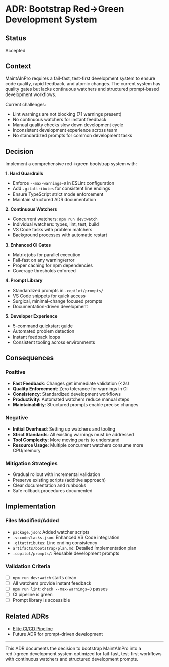 # ADR: Bootstrap Red→Green Development System

## Status

Accepted

## Context

MaintAInPro requires a fail-fast, test-first development system to ensure code quality, rapid feedback, and atomic changes. The current system has quality gates but lacks continuous watchers and structured prompt-based development workflows.

Current challenges:
- Lint warnings are not blocking (71 warnings present)
- No continuous watchers for instant feedback
- Manual quality checks slow down development cycle
- Inconsistent development experience across team
- No standardized prompts for common development tasks

## Decision

Implement a comprehensive red→green bootstrap system with:

**1. Hard Guardrails**
- Enforce `--max-warnings=0` in ESLint configuration
- Add `.gitattributes` for consistent line endings
- Ensure TypeScript strict mode enforcement
- Maintain structured ADR documentation

**2. Continuous Watchers**
- Concurrent watchers: `npm run dev:watch` 
- Individual watchers: types, lint, test, build
- VS Code tasks with problem matchers
- Background processes with automatic restart

**3. Enhanced CI Gates**
- Matrix jobs for parallel execution
- Fail-fast on any warning/error
- Proper caching for npm dependencies
- Coverage thresholds enforced

**4. Prompt Library**
- Standardized prompts in `.copilot/prompts/`
- VS Code snippets for quick access
- Surgical, minimal-change focused prompts
- Documentation-driven development

**5. Developer Experience**
- 5-command quickstart guide
- Automated problem detection
- Instant feedback loops
- Consistent tooling across environments

## Consequences

### Positive
- **Fast Feedback**: Changes get immediate validation (<2s)
- **Quality Enforcement**: Zero tolerance for warnings in CI
- **Consistency**: Standardized development workflows
- **Productivity**: Automated watchers reduce manual steps
- **Maintainability**: Structured prompts enable precise changes

### Negative
- **Initial Overhead**: Setting up watchers and tooling
- **Strict Standards**: All existing warnings must be addressed
- **Tool Complexity**: More moving parts to understand
- **Resource Usage**: Multiple concurrent watchers consume more CPU/memory

### Mitigation Strategies
- Gradual rollout with incremental validation
- Preserve existing scripts (additive approach)
- Clear documentation and runbooks
- Safe rollback procedures documented

## Implementation

### Files Modified/Added
- `package.json`: Added watcher scripts
- `.vscode/tasks.json`: Enhanced VS Code integration
- `.gitattributes`: Line ending consistency
- `artifacts/bootstrap/plan.md`: Detailed implementation plan
- `.copilot/prompts/`: Reusable development prompts

### Validation Criteria
- [ ] `npm run dev:watch` starts clean
- [ ] All watchers provide instant feedback
- [ ] `npm run lint:check --max-warnings=0` passes
- [ ] CI pipeline is green
- [ ] Prompt library is accessible

## Related ADRs

- [Elite CI/CD Pipeline](../adr/adr-elite-ci-cd.md)
- Future ADR for prompt-driven development

---

This ADR documents the decision to bootstrap MaintAInPro into a red→green development system optimized for fail-fast, test-first workflows with continuous watchers and structured development prompts.